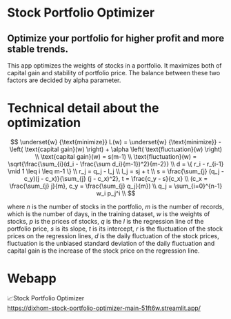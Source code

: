 # Stock Portfolio Optimizer

## Optimize your portfolio for higher profit and more stable trends.

This app optimizes the weights of stocks in a portfolio. It maximizes both of capital gain and stability of portfolio price.
The balance between these two factors are decided by alpha parameter.

# Technical detail about the optimization

$$
\underset{w} {\text{minimize}} L(w) = \underset{w} {\text{minimize}} -\left( \text{capital gain}(w) \right) + \alpha \left( \text{fluctuation}(w)  \right) \\
\text{capital gain}(w) = s(m-1) \\
\text{fluctuation}(w) = \sqrt{\frac{\sum_{i}(d_i - \frac{\sum d_i}{m-1})^2}{m-2}} \\
d = \{ r_i - r_{i-1} \mid 1 \leq i \leq m-1 \} \\
r_j = q_j - l_j \\
l_j = sj + t \\
s = \frac{\sum_{j} (q_j - c_y)(j - c_x)}{\sum_{j} (j - c_x)^2}, t = \frac{c_y - s}{c_x} \\
(c_x = \frac{\sum_{j} j}{m}, c_y = \frac{\sum_{j} q_j}{m}) \\
q_j = \sum_{i=0}^{n-1} w_i p_j^i \\
$$

where $n$ is the number of stocks in the portfolio, $m$ is the number of records, which is the number of days, in the training dataset, $w$ is the weights of stocks, $p$ is the prices of stocks, $q$ is the $l$ is the regression line of the portfolio price, $s$ is its slope, $t$ is its intercept, $r$ is the fluctuation of the stock prices on the regression lines, $d$ is the daily fluctuation of the stock prices, $\text{fluctuation}$ is the unbiased standard deviation of the daily fluctuation and $\text{capital gain}$ is the increase of the stock price on the regression line.

# Webapp

📈Stock Portfolio Optimizer  
https://dixhom-stock-portfolio-optimizer-main-51ft6w.streamlit.app/
